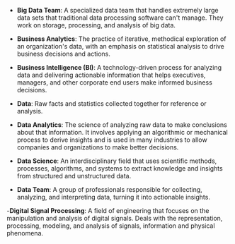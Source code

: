 - **Big Data Team**: A specialized data team that handles extremely large data sets that traditional data processing software can't manage. They work on storage, processing, and analysis of big data.

- **Business Analytics**: The practice of iterative, methodical exploration of an organization's data, with an emphasis on statistical analysis to drive business decisions and actions.

- **Business Intelligence (BI)**: A technology-driven process for analyzing data and delivering actionable information that helps executives, managers, and other corporate end users make informed business decisions.

- **Data**: Raw facts and statistics collected together for reference or analysis.

- **Data Analytics**: The science of analyzing raw data to make conclusions about that information. It involves applying an algorithmic or mechanical process to derive insights and is used in many industries to allow companies and organizations to make better decisions.

- **Data Science**: An interdisciplinary field that uses scientific methods, processes, algorithms, and systems to extract knowledge and insights from structured and unstructured data.

- **Data Team**: A group of professionals responsible for collecting, analyzing, and interpreting data, turning it into actionable insights.

-**Digital Signal Processing**: A field of engineering that focuses on the manipulation and analysis of digital signals. Deals with the representation, processing, modeling, and analysis of signals, information and physical phenomena. 
